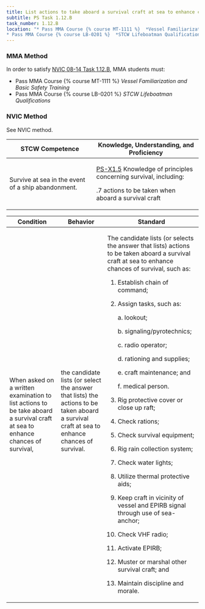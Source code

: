 ```yaml
---
title: List actions to take aboard a survival craft at sea to enhance chances of survival
subtitle: PS Task 1.12.B 
task_number: 1.12.B
location: "* Pass MMA Course {% course MT-1111 %}  *Vessel Familiarization and Basic Safety Training*
* Pass MMA Course {% course LB-0201 %}  *STCW Lifeboatman Qualifications*" 
---
```



### MMA Method

In order to satisfy  [NVIC 08-14  Task  1.12.B]({{site.baseurl}}/assets/images/nvic-08-14.pdf), MMA students must:

* Pass MMA Course {% course MT-1111 %}  *Vessel Familiarization and Basic Safety Training*
* Pass MMA Course {% course LB-0201 %}  *STCW Lifeboatman Qualifications*


### NVIC Method

<a onclick="togglevisibility('nvic_methods')" >See NVIC method.</a>

<div id='nvic_methods' class='hide'>

<table>
<thead>
<tr>
<th class='forty'> STCW Competence </th>
<th class='sixty'> Knowledge, Understanding, and Proficiency </th>
</tr>
</thead>




<tbody>
<tr><td markdown='1'>

Survive at sea in the event of a ship abandonment.

</td><td markdown='1'>

[PS-X1.5](../../tables/611.html#PS-X1.5) Knowledge of principles concerning survival, including:

.7  actions to be taken when aboard a survival craft

</td></tr>


</tbody>
</table>


<table>
<thead>
<tr><th class='twenty'>  Condition </th><th class='twenty'> Behavior </th><th  class='sixty'>Standard </th></tr>
</thead>
<tbody >



<tr><td markdown='1'>

When asked on a written examination to list actions to be take aboard a survival craft at sea to enhance chances of survival,

</td><td markdown='1'>

the candidate lists (or select the answer that lists) the actions to be taken aboard a survival craft at sea to enhance chances of survival.

<br>

<div class="tooltip">
<span class="tooltiptext">
</span>
</div>


</td><td markdown='1'>

The candidate lists (or selects the answer that lists) actions to be taken aboard a survival craft at sea to enhance chances of survival, such as: 

1. Establish chain of command; 
2. Assign tasks, such as: 

	a. lookout; 

	b. signaling/pyrotechnics; 

	c. radio operator; 

 	d. rationing and supplies;
 
 	e. craft maintenance; and
 
 	f. medical person.
 
3. Rig protective cover or close up raft; 
4. Check rations; 
5. Check survival equipment; 
6. Rig rain collection system; 
7. Check water lights; 
8. Utilize thermal protective aids; 
9. Keep craft in vicinity of vessel and EPIRB signal through use of sea-anchor; 
10. Check VHF radio; 
11. Activate EPIRB; 
12. Muster or marshal other survival craft; and 
13. Maintain discipline and morale.

</td></tr>
</tbody>
</table>
</div>
